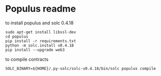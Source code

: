 # Populus readme

to install populus and solc 0.4.18
```
sudo apt-get install libssl-dev
cd populus
pip install -r requirements.txt
python -m solc.install v0.4.18
pip install --upgrade web3
```

to compile contracts
```
SOLC_BINARY=${HOME}/.py-solc/solc-v0.4.18/bin/solc populus compile
```
